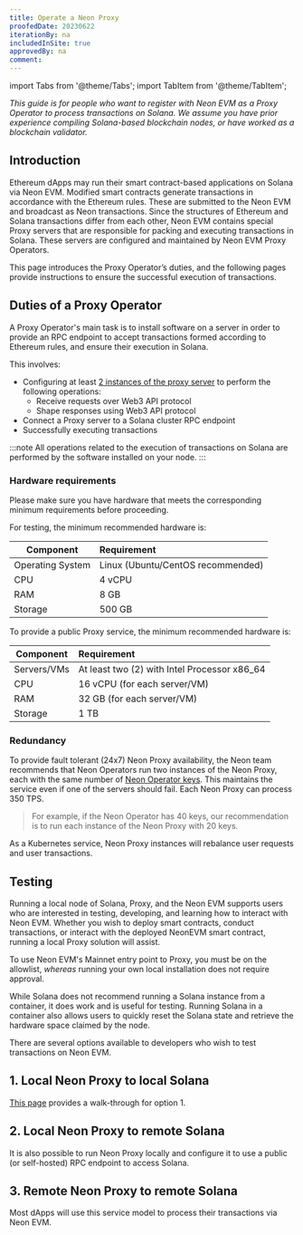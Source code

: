 ```yaml
---
title: Operate a Neon Proxy
proofedDate: 20230622
iterationBy: na
includedInSite: true
approvedBy: na
comment: 
---
```


import Tabs from '@theme/Tabs';
import TabItem from '@theme/TabItem';

*This guide is for people who want to register with Neon EVM as a Proxy Operator to process transactions on Solana. We assume you have prior experience compiling Solana-based blockchain nodes, or have worked as a blockchain validator.*

## Introduction
Ethereum dApps may run their smart contract-based applications on Solana via Neon EVM. Modified smart contracts generate transactions in accordance with the Ethereum rules. These are submitted to the Neon EVM and broadcast as Neon transactions. Since the structures of Ethereum and Solana transactions differ from each other, Neon EVM contains special Proxy servers that are responsible for packing and executing transactions in Solana. These servers are configured and maintained by Neon EVM Proxy Operators.

This page introduces the Proxy Operator’s duties, and the following pages provide instructions to ensure the successful execution of transactions.

## Duties of a Proxy Operator
A Proxy Operator's main task is to install software on a server in order to provide an RPC endpoint to accept transactions formed according to Ethereum rules, and ensure their execution in Solana. 

This involves:
 * Configuring at least [2 instances of the proxy server](#redundancy) to perform the following operations:
    * Receive requests over Web3 API protocol
    * Shape responses using Web3 API protocol
 * Connect a Proxy server to a Solana cluster RPC endpoint
 * Successfully executing transactions

:::note
All operations related to the execution of transactions on Solana are performed by the software installed on your node.
:::

### Hardware requirements

Please make sure you have hardware that meets the corresponding minimum requirements before proceeding.

<Tabs>
  <TabItem value="basic" label="Basic" default>

For testing, the minimum recommended hardware is:

|Component|Requirement                           |
|-----|:-----------------------------------------|
|Operating System | Linux (Ubuntu/CentOS recommended) |
|CPU | 4 vCPU |
|RAM | 8 GB |
|Storage | 500 GB |
  </TabItem>
  <TabItem value="self-managed" label="Self-Managed">

To provide a public Proxy service, the minimum recommended hardware is:

|Component|Requirement                           |
|-----|:-----------------------------------------|
|Servers/VMs | At least two (2) with Intel Processor x86_64 |
|CPU | 16 vCPU (for each server/VM) |
|RAM | 32 GB (for each server/VM) |
|Storage | 1 TB |
  </TabItem>
</Tabs>

### Redundancy

To provide fault tolerant (24x7) Neon Proxy availability, the Neon team recommends that Neon Operators run two instances of the Neon Proxy, each with the same number of [Neon Operator keys](accounts#the-operator-key). This maintains the service even if one of the servers should fail. Each Neon Proxy can process 350 TPS. 

> For example, if the Neon Operator has 40 keys, our recommendation is to run each instance of the Neon Proxy with 20 keys. 

As a Kubernetes service, Neon Proxy instances will rebalance user requests and user transactions.

<!-- verify -->

## Testing

Running a local node of Solana, Proxy, and the Neon EVM supports users who are interested in testing, developing, and learning how to interact with Neon EVM. Whether you wish to deploy smart contracts, conduct transactions, or interact with the deployed NeonEVM smart contract, running a local Proxy solution will assist. 

To use Neon EVM's Mainnet entry point to Proxy, you must be on the allowlist, *whereas* running your own local installation does not require approval. 

While Solana does not recommend running a Solana instance from a container, it does work and is useful for testing. Running Solana in a container also allows users to quickly reset the Solana state and retrieve the hardware space claimed by the node.

There are several options available to developers who wish to test transactions on Neon EVM.

## 1. Local Neon Proxy to local Solana

[This page](basic.md) provides a walk-through for option 1.

## 2. Local Neon Proxy to remote Solana

It is also possible to run Neon Proxy locally and configure it to use a public (or self-hosted) RPC endpoint to access Solana.

## 3. Remote Neon Proxy to remote Solana

Most dApps will use this service model to process their transactions via Neon EVM.


